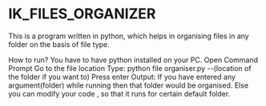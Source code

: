 # IK_FILES_ORGANIZER


This is a program written in python, which helps in organising files in any folder on the basis of file type.

How to run?
You have to have python installed on your PC.
Open Command Prompt
Go to the file location
Type: python file organiser.py --(location of the folder if you want to)
Press enter
Output:
If you have entered any argument(folder) while running then that folder would be organised. Else you can modify your code , so that it runs for certain default folder.

